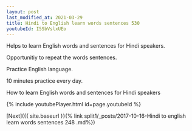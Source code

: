 ```yaml
---
layout: post
last_modified_at: 2021-03-29
title: Hindi to English learn words sentences 530 
youtubeId: I5SbVslxUEo
---
```

 
 
Helps to learn English words and sentences for Hindi speakers.

Opportunitiy to repeat the words sentences. 

Practice English language. 
 
10 minutes practice every day. 
 
How to learn English words and sentences for Hindi speakers 
 
{% include youtubePlayer.html id=page.youtubeId %}
 
 
[Next]({{ site.baseurl }}{% link  split1/_posts/2017-10-16-Hindi to english learn words sentences 248 .md%})
 
